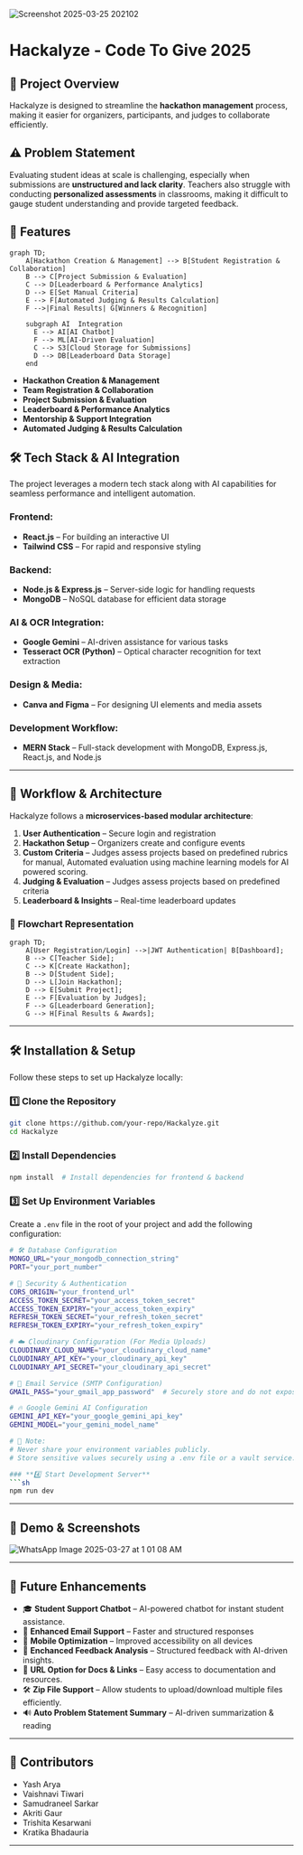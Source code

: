 ![Screenshot 2025-03-25 202102](https://github.com/user-attachments/assets/e1807701-693c-4137-be81-ab146a1c1ce6)
# Hackalyze - Code To Give 2025

## 🚀 Project Overview
Hackalyze is designed to streamline the **hackathon management** process, making it easier for organizers, participants, and judges to collaborate efficiently.

## ⚠️ Problem Statement
Evaluating student ideas at scale is challenging, especially when submissions are **unstructured and lack clarity**. 
Teachers also struggle with conducting **personalized assessments** in classrooms, making it difficult to gauge student understanding and provide targeted feedback.

## 📌 Features  

```mermaid
graph TD;
    A[Hackathon Creation & Management] --> B[Student Registration & Collaboration]
    B --> C[Project Submission & Evaluation]
    C --> D[Leaderboard & Performance Analytics]
    D --> E[Set Manual Criteria]
    E --> F[Automated Judging & Results Calculation]
    F -->|Final Results| G[Winners & Recognition]
    
    subgraph AI  Integration
      E --> AI[AI Chatbot]
      F --> ML[AI-Driven Evaluation]
      C --> S3[Cloud Storage for Submissions]
      D --> DB[Leaderboard Data Storage]
    end
```

- **Hackathon Creation & Management**
- **Team Registration & Collaboration**
- **Project Submission & Evaluation**
- **Leaderboard & Performance Analytics**
- **Mentorship & Support Integration**
- **Automated Judging & Results Calculation**


## 🛠 Tech Stack & AI Integration
The project leverages a modern tech stack along with AI capabilities for seamless performance and intelligent automation.

### **Frontend:**
- **React.js** – For building an interactive UI
- **Tailwind CSS** – For rapid and responsive styling

### **Backend:**
- **Node.js & Express.js** – Server-side logic for handling requests
- **MongoDB** – NoSQL database for efficient data storage

### **AI & OCR Integration:**
- **Google Gemini** – AI-driven assistance for various tasks
- **Tesseract OCR (Python)** – Optical character recognition for text extraction

### **Design & Media:**
- **Canva and Figma** – For designing UI elements and media assets

### **Development Workflow:**
- **MERN Stack** – Full-stack development with MongoDB, Express.js, React.js, and Node.js

---

## 🔄 Workflow & Architecture
Hackalyze follows a **microservices-based modular architecture**:

1. **User Authentication** – Secure login and registration
2. **Hackathon Setup** – Organizers create and configure events
3. **Custom Criteria** – Judges assess projects based on predefined rubrics for manual, Automated evaluation using machine learning models for AI powered scoring.
4. **Judging & Evaluation** – Judges assess projects based on predefined criteria
5. **Leaderboard & Insights** – Real-time leaderboard updates

### 📌 **Flowchart Representation**
```mermaid
graph TD;
    A[User Registration/Login] -->|JWT Authentication| B[Dashboard];
    B --> C[Teacher Side];
    C --> K[Create Hackathon];
    B --> D[Student Side];
    D --> L[Join Hackathon];
    D --> E[Submit Project];
    E --> F[Evaluation by Judges];
    F --> G[Leaderboard Generation];
    G --> H[Final Results & Awards];
```

---

## 🛠 Installation & Setup
Follow these steps to set up Hackalyze locally:

### **1️⃣ Clone the Repository**
```sh
git clone https://github.com/your-repo/Hackalyze.git
cd Hackalyze
```

### **2️⃣ Install Dependencies**
```sh
npm install  # Install dependencies for frontend & backend
```

### **3️⃣ Set Up Environment Variables**
Create a `.env` file in the root of your project and add the following configuration:

```sh
# 🛠 Database Configuration
MONGO_URL="your_mongodb_connection_string"
PORT="your_port_number"

# 🔐 Security & Authentication
CORS_ORIGIN="your_frontend_url"
ACCESS_TOKEN_SECRET="your_access_token_secret"
ACCESS_TOKEN_EXPIRY="your_access_token_expiry"
REFRESH_TOKEN_SECRET="your_refresh_token_secret"
REFRESH_TOKEN_EXPIRY="your_refresh_token_expiry"

# ☁️ Cloudinary Configuration (For Media Uploads)
CLOUDINARY_CLOUD_NAME="your_cloudinary_cloud_name"
CLOUDINARY_API_KEY="your_cloudinary_api_key"
CLOUDINARY_API_SECRET="your_cloudinary_api_secret"

# 📧 Email Service (SMTP Configuration)
GMAIL_PASS="your_gmail_app_password"  # Securely store and do not expose publicly

# 🔥 Google Gemini AI Configuration
GEMINI_API_KEY="your_google_gemini_api_key"
GEMINI_MODEL="your_gemini_model_name"

# 🛑 Note: 
# Never share your environment variables publicly.
# Store sensitive values securely using a .env file or a vault service.

### **4️⃣ Start Development Server**
```sh
npm run dev
```

---

## 🎥 Demo & Screenshots
![WhatsApp Image 2025-03-27 at 1 01 08 AM](https://github.com/user-attachments/assets/7ce67475-56c8-4d39-9956-14423753d343)

---

## 🎯 Future Enhancements

- 🎓 **Student Support Chatbot** –  AI-powered chatbot for instant student
assistance.  
- 📧 **Enhanced Email Support** – Faster and structured responses  
- 📱 **Mobile Optimization** – Improved accessibility on all devices  
- 📝 **Enchanced Feedback Analysis** –  Structured feedback with AI-driven
insights. 
- 📂 **URL Option for Docs & Links** – Easy access to documentation and
resources.
- 🛠 **Zip File Support** – Allow students to upload/download multiple files
efficiently. 
- 🔊 **Auto Problem Statement Summary** – AI-driven summarization & reading  

---

## 🤝 Contributors
- Yash Arya
- Vaishnavi Tiwari
-  Samudraneel Sarkar
-  Akriti Gaur
-  Trishita Kesarwani
-  Kratika Bhadauria

---



